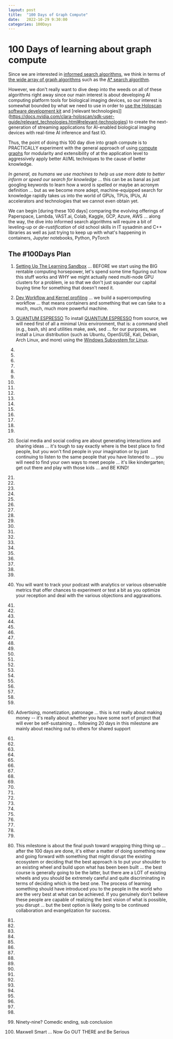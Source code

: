 ```yaml
---
layout: post
title:  "100 Days of Graph Compute"
date:   2022-10-29 9:30:00
categories: 100Days
---
```



# 100 Days of learning about graph compute

Since we are interested in [informed search algorithms](https://en.wikipedia.org/wiki/Search_algorithm#Informed_search), we think in terms of [the wide array of graph algorithms](https://en.wikipedia.org/wiki/Category:Graph_algorithms) such as the [A* search algorithm](https://en.wikipedia.org/wiki/A*_search_algorithm). 

However, we don't really want to dive deep into the weeds on all of these algorithms right away since our main interest is about developing AI computing platform tools for biological imaging devices, so our interest is somewhat bounded by what we need to use in order to [use the Holoscan software development kit](https://docs.nvidia.com/clara-holoscan/sdk-user-guide/clara_holoscan_devguide.html) and [relevant technologies]](https://docs.nvidia.com/clara-holoscan/sdk-user-guide/relevant_technologies.html#relevant-technologies) to create the next-generation of streaming applications for AI-enabled biological imaging devices with real-time AI inference and fast IO.

Thus, the point of doing this 100 day dive into graph compute is to PRACTICALLY experiment with the general approach of using [compute graphs](https://docs.nvidia.com/clara-holoscan/sdk-user-guide/gxf/index.html) for modularity and extensibility of at the application level to aggressively apply better AI/ML techniques to the cause of better knowledge.

*In general, as humans we use machines to help us use more date to better inform or speed our search for knowledge* ... this can be as banal as just googling keywords to learn how a word is spelled or maybe an acronym definition  ... but as we become more adept, machine-equipped search for knowledge rapidly takes us into the world of GPUs, TPUs, IPUs, AI accelerators and technologies that we cannot even obtain yet.  

We can begin [during these 100 days] comparing the evolving offerings of Paperspace, Lambda, VAST.ai, Colab, Kaggle, GCP, Azure, AWS ... along the way, the dive into informed search algorithms will require a bit of leveling-up or *de-rustification* of old school skills in IT sysadmin and C++ libraries as well as just trying to keep up with what's happening in containers, Jupyter notebooks, Python, PyTorch


## The #100Days Plan 

1)  [Setting Up The Learning Sandbox](https://brunoscience.github.io/100days/2022/10/27/Day-1.html) ... BEFORE we start using the BIG rentable computing horsepower, let's spend some time figuring out how this stuff works and WHY we might actually need multi-node GPU clusters for a problem, ie so that we don't just squander our capital buying time for something that doesn't need it.

2) [Dev Workflow and Kernel profiling](https://brunoscience.github.io/100days/2022/10/28/Day-2.html) ... we build a supercomputing workflow ... that means containers and something that we can take to a much, much, much more powerful machine. 

3) [QUANTUM ESPRESSO](https://brunoscience.github.io/100days/2022/10/28/Day-3.html) To install [QUANTUM ESPRESSO](https://www.quantum-espresso.org/documentation/) from source, we will need first of all a minimal Unix environment, that is: a command shell (e.g., bash, sh) and utilities make, awk, sed ... for our purposes, we install a Linux distribution (such as Ubuntu, OpenSUSE, Kali, Debian, Arch Linux, and more) using the [Windows Subsystem for Linux](https://learn.microsoft.com/en-us/windows/wsl/install). 


4)

5)

6)

7)

8)

9)

10)

11)

12)

13)

14)

15)

16)

17)

18)

19)

20) Social media and social coding are about generating interactions and sharing ideas ... it's tough to say exactly where is the best place to find people, but you won't find people in your imagination or by just continuing to listen to the same people that you have listened to ... you will need to find your own ways to meet people ... it's like kindergarten; get out there and play with those kids ... and BE KIND!

21)

22)

23)

24)

25)

26)

27)

28)

29)

30)

31)

32)

33)

34)

35)

36)

37)

38)

39)

40) You will want to track your podcast with analytics or various observable metrics that offer chances to experiment or test a bit as you optimize your reception and deal with the various objections and aggravations. 

41)

42)

43)

44)

45)

46)

47)

48)

49)

50)

51)

52)

53)

54)

55)

56)

57)

58)

59)

60) Advertising, monetization, patronage ... this is not really about making money -- it's really about whether you have some sort of project that will ever be self-sustaining ... following 20 days in this milestone are mainly about reaching out to others for shared support

61)

62)

63)

64)

65)

66)

67)

68)

69)

70)

71)

72)

73)

74)

75)

76)

77)

78)

79)

80) This milestone is about the final push toward wrapping thing thing up ... after the 100 days are done, it's either a matter of doing something new and going forward with something that might disrupt the existing ecosystem or deciding that the best approach is to put your shoulder to an existing wheel and build upon what has been been built ... the best course is generally going to be the latter, but there are a LOT of existing wheels and you should be extremely careful and quite discriminating in terms of deciding which is the best one. The process of learning something should have introduced you to the people in the world who are the very best at what can be achieved. If you genuinely don't believe these people are capable of realizing the best vision of what is possible, you disrupt ... but the best option is likely going to be continued collaboration and evangelization for success.

81)

82)

83)

84)

85)

86)

87)

88)

89)

90)

91)

92)

93)

94)

95)

96)

97)

98)

99) Ninety-nine? Comedic ending, sub conclusion

100) Maxwell Smart ... Now Go OUT THERE and Be Serious 
